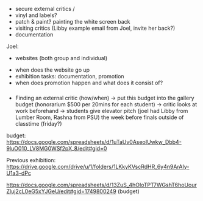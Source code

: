 - secure external critics
/
- vinyl and labels?
- patch & paint? painting the white screen back
- visiting critics (Libby example email from Joel, invite her back?)
- documentation


Joel:
* websites (both group and individual)
- when does the website go up
- exhibition tasks: documentation, promotion
- when does promotion happen and what does it consist of?

###

- Finding an external critic (how/when)
    -> put this budget into the gallery budget (honorarium $500 per 20mins for each student)
    -> critic looks at work beforehand
    -> students give elevator pitch
    (joel had Libby from Lumber Room, Rashna from PSU)
    the week before finals outside of classtime (friday?)


budget:
https://docs.google.com/spreadsheets/d/1uTaUv0AseoIUwkw_Dbb4-9luO010_LV8MG0WSf2pX_8/edit#gid=0


Previous exhibition:
https://drive.google.com/drive/u/1/folders/1LKkyKVscRdHR_6y4n9ArAIy-U1a3-dPc

https://docs.google.com/spreadsheets/d/13ZuS_4hOIoTPT7WGshT6hoUourZluj2cL0eG5xYJGeU/edit#gid=1749800249 (budget)
